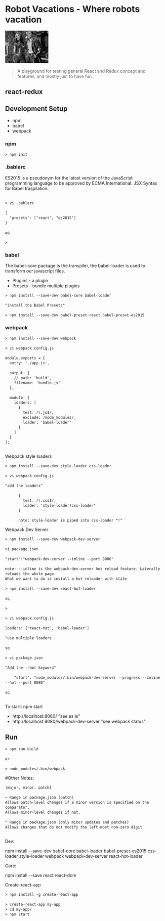 
# Robot Vacations - Where robots vacation

![alt text](https://raw.githubusercontent.com/mallond/robovacations/master/images/jude-law-robot-vacation.jpg "Jude Law Robot Vacations")

> A playground for testing general React and Redux concept and features, and mostly just to have fun. 


## react-redux 



## Development Setup

- npm 
- babel
- webpack



### npm

```
> npm init

```

### .bablerc 

ES2015 is a pseudonym for the latest version of the JavaScript programming language 
to be approved by ECMA International. JSX Syntax for Babel traspilation.  

```

> vi .bablerc

{
  "presets": ["react", "es2015"]
}

wq

>
```



### babel

The babel-core package is the transpiler, the babel-loader is used to transform our javascript files.

- Plugins - a plugin
- Presets - bundle multiple plugins


```
> npm install --save-dev babel-core babel-loader

"install the Babel Presets"

> npm install --save-dev babel-preset-react babel-preset-es2015

```

### webpack

```
> npm install --save-dev webpack

> vi webpack.config.js

module.exports = {
  entry: './app.js',
  
  output: {
    // path: 'build',
    filename: 'bundle.js'
  },
  
  module: {
    loaders: [
      {
        test: /\.js$/,
        exclude: /node_modules/,
        loader: 'babel-loader'
      }
    ]
  }
};


```

Webpack style loaders

```
> npm install --save-dev style-loader css-loader

> vi webpack.config.js

"add the loaders"

      {
        test: /\.css$/,
        loader: 'style-loader!css-loader' 
      }
      
      note: style-loader is piped into css-loader "!"

```

Webpack Dev Server

```
> npm install --save-dev webpack-dev-server

vi package.json

"start":"webpack-dev-server --inline --port 8080"

note: --inline is the webpack-dev-server hot reload feature. Laterally reloads the whole page.
What we want to do is install a hot reloader with state

> npm install --save-dev react-hot-loader

sq

>

> vi webpack.config.js

loaders: ['react-hot', 'babel-loader'] 

"use multiple loaders

sq

> vi package.json

"Add the --hot keyword"

    "start": "node_modules/.bin/webpack-dev-server --progress --inline --hot --port 8080"
    
sq
    

```

To start: npm start

- http://localhost:8080/  "see as is"
- http://localhost:8080/webpack-dev-server "see webpack status"



## Run

```
> npm run build

or

> node_modules/.bin/webpack

```

#Other Notes:

```
[major, minor, patch]

~ Range in package.json (patch)
Allows patch-level changes if a minor version is specified on the comparator. 
Allows minor-level changes if not.

^ Range in package.json (only minor updates and patches)
Allows changes that do not modify the left-most non-zero digit 


```
Dev:

npm install --save-dev babel-core babel-loader babel-preset-es2015 css-loader style-loader webpack webpack-dev-server react-hot-loader

Core:

npm install --save react react-dom


Create-react-app

```
> npm install -g create-react-app

> create-react-app my-app
> cd my-app/
> npm start

```

